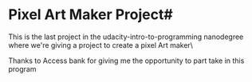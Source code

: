 # Pixel Art Maker Project#

This is the last project in the udacity-intro-to-programming nanodegree\
 where we're giving a project to create a pixel Art maker\

Thanks to Access bank for giving me the opportunity to part take in this program
